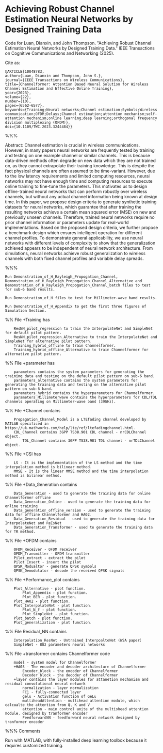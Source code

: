 # Achieving Robust Channel Estimation Neural Networks by Designed Training Data

Code for Luan, Dianxin, and John Thompson. "Achieving Robust Channel Estimation Neural Networks by Designed Training Data." IEEE Transactions on Cognitive Communications and Networking (2025). 

Cite as: 

	@ARTICLE{10048783,
  	author={Luan, Dianxin and Thompson, John S.},
  	journal={IEEE Transactions on Wireless Communications}, 
  	title={Channelformer: Attention Based Neural Solution for Wireless Channel Estimation and Effective Online Training}, 
  	year={2023},
  	volume={22},
  	number={10},
  	pages={6562-6577},
  	keywords={Training;Neural networks;Channel estimation;Symbols;Wireless communication;OFDM;Delays;Channel estimation;attention mechanism;self-attention mechanism;online learning;deep learning;orthogonal frequency division multiplexing (OFDM)},
  	doi={10.1109/TWC.2023.3244484}}


%%%

Abstract:
Channel estimation is crucial in wireless communications. However, in many papers neural networks are frequently tested by training and testing on one example channel or similar channels. This is because data-driven methods often degrade on new data which they are not trained on, as they cannot extrapolate their training knowledge. This is despite the fact physical channels are often assumed to be time-variant. However, due to the low latency requirements and limited computing resources, neural networks may not have enough time and computing resources to execute online training to fine-tune the parameters. This motivates us to design offline-trained neural networks that can perform robustly over wireless channels, but without any actual channel information being known at design time. In this paper, we propose design criteria to generate synthetic training datasets for neural networks, which guarantee that after training the resulting networks achieve a certain mean squared error (MSE) on new and previously unseen channels. Therefore, trained neural networks require no prior channel information or parameters update for real-world implementations. Based on the proposed design criteria, we further propose a benchmark design which ensures intelligent operation for different channel profiles. To demonstrate general applicability, we use neural networks with different levels of complexity to show that the generalization achieved appears to be independent of neural network architecture. From simulations, neural networks achieve robust generalization to wireless channels with both fixed channel profiles and variable delay spreads. 

%%%

	Run Demonstration_of_H_Rayleigh_Propogation_Channel, Demonstration_of_H_Rayleigh_Propogation_Channel_Alternative and Demonstration_of_H_Rayleigh_Propogation_Channel_batch files to test for sub-6 band results. 

 	Run Demonstration_of_H files to test for Millimeter-wave band results. 

  	Run Demonstration_of_H_Appendix to get the first three figures of Simulation Section. 

%% File +Training has 

		ResNN_pilot_regression to train the InterpolateNet and SimpleNet for default pilot pattern. 
  		ResNN_pilot_regression_Alternative to train the InterpolateNet and SimpleNet for alternative pilot pattern. 
		Training_hybrid_offline to train Channelformer. 
  		Training_hybrid_offline_Alternative to train Channelformer for alternative pilot pattern. 

%% File +parameter has 

		parameters contains the system parameters for generating the training data and testing on the default pilot pattern on sub-6 band. 
		parameters_alternative contains the system parameters for generating the training data and testing on the alternative pilot pattern on sub-6 band. 
		parameters_hybrid contains the hyperparameters for Channelformer. 
		parameters_Millimeterwave contains the hyperparameters for CDL/TDL channels operating on Millimeter-wave band (39GHz). 

%% File +Channel contains 

		Propagation_Channel_Model is a LTEfading channel developed by MATLAB specificed in https://uk.mathworks.com/help/lte/ref/ltefadingchannel.html. 
  		CDL_Channel contains 3GPP TS38.901 CDL channel - nrCDLChannel object. 
    		TDL_Channel contains 3GPP TS38.901 TDL channel - nrTDLChannel object. 

%% File +CSI has

		LS - It is the implementation of the LS method and the time interpolation method is bilinear method. 
		MMSE - It is the linear MMSE method and the time interpolation method is bilinear method. 

%% File +Data_Generation contains

		Data_Generation - used to generate the training data for online Channelformer offline
		Data_Generation_Online - used to generate the training data for online training
		Data_generation_offline_version - used to generate the training data for offline Channelformer and HA02. 
		Data_Generation_Residual - used to generate the training data for InterpolateNet and ReEsNet
		Data_Generation_Transformer - used to generate the training data for TR method. 

%% File +OFDM contains 

		OFDM_Receiver - OFDM receiver
		OFDM_Transmitter - OFDM transmitter
		Pilot_extract - extract the pilot 
		Pilot_Insert - insert the pilot 
		QPSK_Modualtor - generate QPSK symbols 
		QPSK_Demodulator - decode the received QPSK signals

%% File +Performance_plot contains

  		Plot_Alternative - plot function. 
    		Plot_Appendix - plot function. 
      		Plot_BER - plot function. 
		Plot_HA02 - plot function. 
  		Plot_InterpolateNet - plot function. 
    		Plot_N_f - plot function. 
      		Plot_SimpleNet - plot function. 
		Plot_batch - plot function. 
  		Plot_generalization - plot function. 

%% File Residual_NN contains 

		Interpolation_ResNet - Untrained InterpoalteNet (WSA paper)
		SimpleNet - 882 parameters neural networks
  
%% File +transformer contains Channelformer code 

		model - system model for Channelformer
		+HA03 - The encoder and decoder architecture of Channelformer
			Encoder_block - the encoder of Channelformer 
			Decoder_block - the decoder of Channelformer
		+layer contains the layer modules for attanetion mechanism and residual convolutional neural network
			normalization - layer normalization
			FC1 - fully-connected layer
			gelu - Activation function of GeLu
			multiheadAttention - multihead attention module, which calcualte the attention from Q, K and V
			attention - main control unite of the multiohead attention module, designed by tranformer encoder
			FeedforwardNN - feedforward neural network designed by tranformer encoder

%%% Comments 

Run with MATLAB, with fully-installed deep learning toolbox because it requires customized training. 
